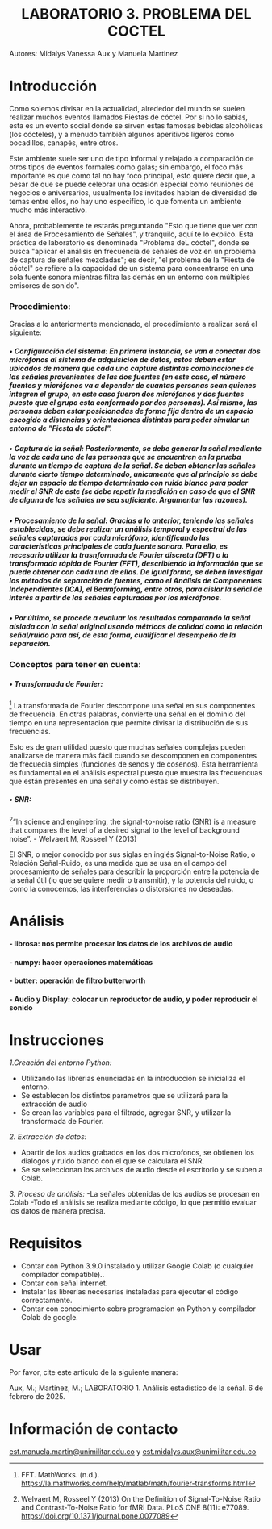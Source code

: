<h1 align="center"> LABORATORIO 3. PROBLEMA DEL COCTEL </h1>

Autores: Midalys Vanessa Aux y Manuela Martinez

# Introducción
Como solemos divisar en la actualidad, alrededor del mundo se suelen realizar muchos eventos llamados Fiestas de cóctel. Por si no lo sabias, esta es un evento social dónde se sirven estas famosas bebidas alcohólicas (los cócteles), y a menudo también algunos aperitivos ligeros como bocadillos, canapés, entre otros. 

Este ambiente suele ser uno de tipo informal y relajado a comparación de otros tipos de eventos formales como galas; sin embargo, el foco más importante es que como tal no hay foco principal, esto quiere decir que, a pesar de que se puede celebrar una ocasión especial como reuniones de negocios o aniversarios, usualmente los invitados hablan de diversidad de temas entre ellos, no hay uno especifico, lo que fomenta un ambiente mucho más interactivo.

Ahora, probablemente te estarás preguntando "Esto que tiene que ver con el área de Procesamiento de Señales", y tranquilo, aquí te lo explico. Esta práctica de laboratorio es denominada "Problema deL cóctel", donde se busca "aplicar el análisis en frecuencia de señales de voz en un problema de captura de señales mezcladas"; es decir, "el problema de la "Fiesta de cóctel" se refiere a la capacidad de un sistema para concentrarse en una sola fuente sonora mientras filtra las demás en un entorno con múltiples emisores de sonido".


### Procedimiento:
Gracias a lo anteriormente mencionado, el procedimiento a realizar será el siguiente: 
##### • Configuración del sistema: En primera instancia, se van a conectar dos micrófonos al sistema de adquisición de datos, estos deben estar ubicados de manera que cada uno capture distintas combinaciones de las señales provenientes de las dos fuentes (en este caso, el número fuentes y micrófonos va a depender de cuantas personas sean quienes integren el grupo, en este caso fueron dos micrófonos y dos fuentes puesto que el grupo esta conformado por dos personas). Así mismo, las personas deben estar posicionadas de forma fija dentro de un espacio escogido a distancias y orientaciones distintas para poder simular un entorno de "Fiesta de cóctel".

##### • Captura de la señal: Posteriormente, se debe generar la señal mediante la voz de cada uno de las personas que se encuentren en la prueba durante un tiempo de captura de la señal. Se deben obtener las señales durante cierto tiempo determinado, unicamente que al principio se debe dejar un espacio de tiempo determinado con ruido blanco para poder medir el SNR de este (se debe repetir la medición en caso de que el SNR de alguna de las señales no sea suficiente. Argumentar las razones). 

##### • Procesamiento de la señal: Gracias a lo anterior, teniendo las señales establecidas, se debe realizar un análisis temporal y espectral de las señales capturadas por cada micrófono, identificando las características principales de cada fuente sonora. Para ello, es necesario utilizar la trasnformada de Fourier discreta (DFT) o la transformada rápida de Fourier (FFT), describiendo la información que se puede obtener con cada una de ellas. De igual forma, se deben investigar los métodos de separación de fuentes, como el Análisis de Componentes Independientes (ICA), el Beamforming, entre otros, para aislar la señal de interés a partir de las señales capturadas por los micrófonos. 

##### • Por último, se procede a evaluar los resultados comparando la señal aislada con la señal original usando métricas de calidad como la relación señal/ruido para así, de esta forma, cualificar el desempeño de la separación.

### Conceptos para tener en cuenta:
##### • Transformada de Fourier: 
[^1^] La transformada de Fourier descompone una señal en sus componentes de frecuencia. En otras palabras, convierte una señal en el dominio del tiempo en una representación que permite divisar la distribución de sus frecuencias. 
[^1^]: FFT. MathWorks. (n.d.). https://la.mathworks.com/help/matlab/math/fourier-transforms.html 

Esto es de gran utilidad puesto que muchas señales complejas pueden analizarse de manera más fácil cuando se descomponen en componentes de frecuecia simples (funciones de senos y de cosenos). Esta herramienta es fundamental en el análisis espectral puesto que muestra las frecuencuas que están presentes en una señal y cómo estas se distribuyen.

##### • SNR:
[^2^]“In science and engineering, the signal-to-noise ratio (SNR) is a measure that compares the level of a desired signal to the level of background noise”. - Welvaert M, Rosseel Y (2013)
[^2^]: Welvaert M, Rosseel Y (2013) On the Definition of Signal-To-Noise Ratio and Contrast-To-Noise Ratio for fMRI Data. PLoS ONE 8(11): e77089. https://doi.org/10.1371/journal.pone.0077089

El SNR, o mejor conocido por sus siglas en inglés Signal-to-Noise Ratio, o Relación Señal-Ruido, es una medida que se usa en el campo del procesamiento de señales para describir la proporción entre la potencia de la señal útil (lo que se quiere medir o transmitir), y la potencia del ruido, o como la conocemos, las interferencias o distorsiones no deseadas.

# Análisis

#### - librosa: nos permite procesar los datos de los archivos de audio
#### - numpy: hacer operaciones matemáticas
#### - butter: operación de filtro butterworth
####  - Audio y Display: colocar un reproductor de audio, y poder reproducir el sonido

# Instrucciones
*1.Creación del entorno Python:*
- Utilizando las librerias enunciadas en la introducción se inicializa el entorno.
- Se establecen los distintos parametros que se utilizará para la extracción de audio
- Se crean las variables para el filtrado, agregar SNR, y utilizar la transformada de Fourier.
  
*2. Extracción de datos:*
- Apartir de los audios grabados en los dos microfonos, se obtienen los dialogos y ruido blanco con el que se calculara el SNR.
- Se se seleccionan los archivos de audio desde el escritorio y se suben a Colab.


*3. Proceso de análisis:*
-La señales obtenidas de los audios se procesan en Colab
-Todo el análisis se realiza mediante código, lo que permitió evaluar los datos de manera precisa.

# Requisitos
- Contar con Python 3.9.0 instalado  y utilizar Google Colab (o cualquier compilador compatible)..
- Contar con señal internet.
- Instalar las librerías necesarias instaladas para ejecutar el código correctamente.
- Contar con conocimiento sobre programacion en Python y compilador Colab de google.
  
# Usar
Por favor, cite este articulo de la siguiente manera:

Aux, M.; Martinez, M.;  LABORATORIO 1. Análisis estadístico de la señal. 6 de febrero de 2025.

# Información de contacto

est.manuela.martin@unimilitar.edu.co y est.midalys.aux@unimilitar.edu.co
